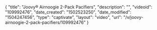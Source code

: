 {
    "title": "Joovy&reg; Airnoogie 2-Pack Pacifiers",
    "description": "",
    "videoid": "109992476",
    "date_created": "1502523250",
    "date_modified": "1504247456",
    "type": "captivate",
    "layout": "video",
    "url": "\/v\/joovy-airnoogie-2-pack-pacifiers\/109992476"
}